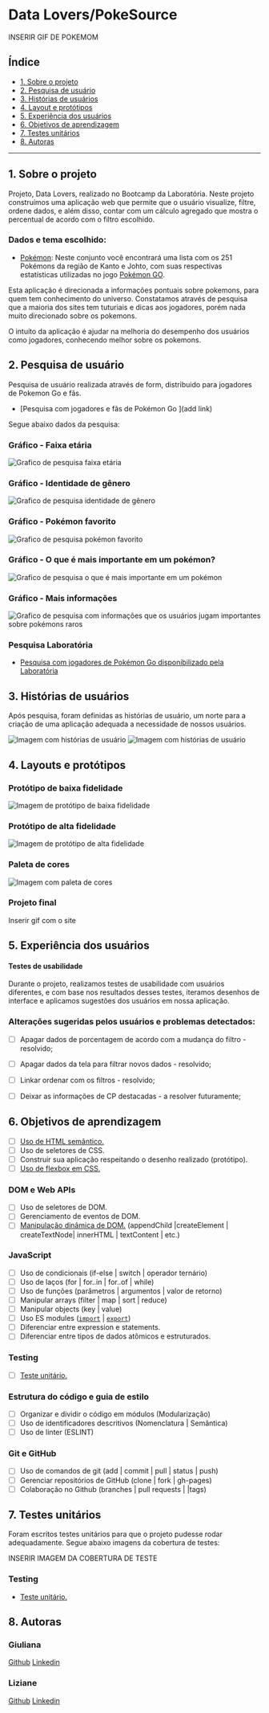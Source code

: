 # Data Lovers/PokeSource

INSERIR GIF DE POKEMOM
## Índice

- [1. Sobre o projeto](#1-sobre-o=projeto)
- [2. Pesquisa de usuário](#2-pesquisa-de-usuário)
- [3. Histórias de usuários](#3-histórias-de-usuários)
- [4. Layout e protótipos](#4-layout-e-protótipos)
- [5. Experiência dos usuários](#5-experiência-dos-usuários)
- [6. Objetivos de aprendizagem](#6-objetivos-de-aprendizagem)
- [7. Testes unitários](#7-testes-unitários)
- [8. Autoras](#8-autoras)


---

## 1. Sobre o projeto

Projeto, Data Lovers, realizado no Bootcamp da Laboratória.
Neste projeto construímos uma aplicação web que permite que o usuário visualize, filtre, ordene dados, e além disso, contar com um cálculo agregado que mostra o percentual de acordo com o filtro escolhido. 

### Dados e tema escolhido:

- [Pokémon](src/data/pokemon/pokemon.json): Neste conjunto você encontrará uma lista com os 251 Pokémons da região de Kanto e Johto, com suas respectivas estatísticas utilizadas no jogo [Pokémon GO](http://pokemongolive.com).

Esta aplicação é direcionada a informações pontuais sobre pokemons, para quem tem conhecimento do universo. Constatamos  através de pesquisa que a maioria dos sites tem tuturiais e dicas aos jogadores, porém nada muito direcionado sobre os pokemons. 

O intuíto da aplicação é ajudar na melhoria do desempenho dos usuários como jogadores, conhecendo melhor sobre os pokemons.

## 2. Pesquisa de usuário

Pesquisa de usuário realizada através de form, distribuido para jogadores de Pokemon Go e fãs.

- [Pesquisa com jogadores  e fãs de Pokémon Go ](add link)

Segue abaixo dados da pesquisa:

### Gráfico - Faixa etária
<img src="imagem/Faixa_Etária.png" alt="Grafico de pesquisa faixa etária">

### Gráfico - Identidade de gênero

<img src="imagem/Identidade_de_gênero.png" alt="Grafico de pesquisa identidade de gênero">

### Gráfico - Pokémon favorito

<img src="imagem/Pokémon_favorito.png" alt="Grafico de pesquisa pokémon favorito">

### Gráfico - O que é mais importante em um pokémon?

<img src="imagem/Mais_importante_em_um_Pokémon.png" alt="Grafico de pesquisa o que é mais importante em um pokémon">

### Gráfico - Mais informações
<img src="imagem/Mais_infos.png" alt="Grafico de pesquisa com informações que os usuários jugam importantes sobre pokémons raros">

### Pesquisa Laboratória

- [Pesquisa com jogadores de Pokémon Go disponibilizado pela Laboratória](src/data/pokemon/README.md)

## 3. Histórias de usuários

Após pesquisa, foram definidas as histórias de usuário, um norte para a criação de uma aplicação adequada a necessidade de nossos usuários.

<img src="imagem/historiadeusuario1e2.jpeg" alt="Imagem com histórias de usuário">

<img src="imagem/historiadeusuario3e4.png" alt="Imagem com histórias de usuário">


## 4. Layouts e protótipos

### Protótipo de baixa fidelidade
<img src="imagem/Protótipo_Baixa_Fidelidade.png" alt="Imagem de protótipo de baixa fidelidade">

### Protótipo de alta fidelidade
<img src="imagem/prototipofigma.jpeg" alt="Imagem de protótipo de alta fidelidade">

### Paleta de cores
<img src="imagem/paletadecores.jpeg" alt="Imagem com paleta de cores">

### Projeto final

Inserir gif com o site

## 5. Experiência dos usuários

#### Testes de usabilidade

Durante o projeto, realizamos testes de usabilidade com usuários diferentes, e com base nos resultados desses testes, iteramos desenhos de interface e aplicamos sugestões dos usuários em nossa aplicação. 

### Alterações sugeridas pelos usuários e problemas detectados:


- [ ] Apagar dados de porcentagem de acordo com a mudança do filtro - resolvido;
- [ ] Apagar dados da tela para filtrar novos dados - resolvido;
- [ ] Linkar ordenar com os filtros - resolvido;
- [ ] Deixar as informações de CP destacadas - a resolver futuramente;


## 6. Objetivos de aprendizagem


- [ ] [Uso de HTML semântico.](https://developer.mozilla.org/en-US/docs/Glossary/Semantics#Semantics_in_HTML)
- [ ] Uso de seletores de CSS.
- [ ] Construir sua aplicação respeitando o desenho realizado (protótipo).
- [ ] [Uso de flexbox em CSS.](https://css-tricks.com/snippets/css/a-guide-to-flexbox/)

### DOM e Web APIs

- [ ] Uso de seletores de DOM.
- [ ] Gerenciamento de eventos de DOM.
- [ ] [Manipulação dinâmica de DOM.](https://developer.mozilla.org/pt-BR/docs/DOM/Referencia_do_DOM/Introdu%C3%A7%C3%A3o) (appendChild |createElement | createTextNode| innerHTML | textContent | etc.)

### JavaScript

- [ ] Uso de condicionais (if-else | switch | operador ternário)
- [ ] Uso de laços (for | for..in | for..of | while)
- [ ] Uso de funções (parâmetros | argumentos | valor de retorno)
- [ ] Manipular arrays (filter | map | sort | reduce)
- [ ] Manipular objects (key | value)
- [ ] Uso ES modules ([`import`](https://developer.mozilla.org/en-US/docs/Web/JavaScript/Reference/Statements/import) | [`export`](https://developer.mozilla.org/en-US/docs/Web/JavaScript/Reference/Statements/export))
- [ ] Diferenciar entre expression e statements.
- [ ] Diferenciar entre tipos de dados atômicos e estruturados.

### Testing

- [ ] [Teste unitário.](https://jestjs.io/docs/pt-BR/getting-started)

### Estrutura do código e guia de estilo

- [ ] Organizar e dividir o código em módulos (Modularização)
- [ ] Uso de identificadores descritivos (Nomenclatura | Semântica)
- [ ] Uso de linter (ESLINT)

### Git e GitHub

- [ ] Uso de comandos de git (add | commit | pull | status | push)
- [ ] Gerenciar repositórios de GitHub (clone | fork | gh-pages)
- [ ] Colaboração no Github (branches | pull requests | |tags)

## 7. Testes unitários

Foram escritos testes unitários para que o projeto pudesse rodar adequadamente.
Segue abaixo imagens da cobertura de testes:

INSERIR IMAGEM DA COBERTURA DE TESTE
### Testing

-  [Teste unitário.](https://jestjs.io/docs/pt-BR/getting-started)

## 8. Autoras
### Giuliana

[Github](https://github.com/Giuthamie)
[Linkedin](https://www.linkedin.com/in/giuliana-thami%C3%AA/)
### Liziane

[Github](https://github.com/lizianegarcia)
[Linkedin](https://www.linkedin.com/in/liziane-garcia-da-rosa-44ba8832/)

